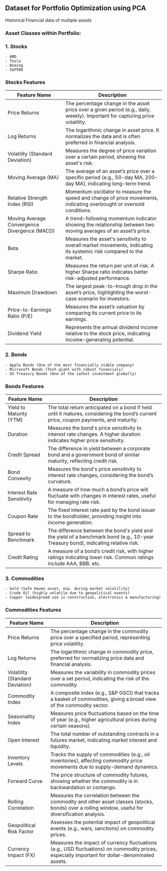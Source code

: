 ## Dataset for Portfolio Optimization using PCA

Historical Financial data of multiple assets

### Asset Classes within Portfolio:

### 1. Stocks

    - AMD
    - Tesla
    - Boeing
    - S&P500

### Stocks Features

| **Feature Name**                             | **Description**                                                                                                               |
| -------------------------------------------- | ----------------------------------------------------------------------------------------------------------------------------- |
| Price Returns                                | The percentage change in the asset price over a given period (e.g., daily, weekly). Important for capturing price volatility. |
| Log Returns                                  | The logarithmic change in asset price. It normalizes the data and is often preferred in financial analysis.                   |
| Volatility (Standard Deviation)              | Measures the degree of price variation over a certain period, showing the asset's risk.                                       |
| Moving Average (MA)                          | The average of an asset’s price over a specific period (e.g., 50-day MA, 200-day MA), indicating long-term trend.             |
| Relative Strength Index (RSI)                | Momentum oscillator to measure the speed and change of price movements, indicating overbought or oversold conditions.         |
| Moving Average Convergence Divergence (MACD) | A trend-following momentum indicator showing the relationship between two moving averages of an asset’s price.                |
| Beta                                         | Measures the asset's sensitivity to overall market movements, indicating its systemic risk compared to the market.            |
| Sharpe Ratio                                 | Measures the return per unit of risk. A higher Sharpe ratio indicates better risk-adjusted performance.                       |
| Maximum Drawdown                             | The largest peak-to-trough drop in the asset’s price, highlighting the worst-case scenario for investors.                     |
| Price-to-Earnings Ratio (P/E)                | Measures the asset’s valuation by comparing its current price to its earnings.                                                |
| Dividend Yield                               | Represents the annual dividend income relative to the stock price, indicating income-generating potential.                    |

### 2. Bonds

    - Apple Bonds (One of the most financially stable company)
    - Microsoft Bonds (Tech giant with robust financials)
    - US Treasury Bonds (One of the safest investment globally)

### Bonds Features

| **Feature Name**          | **Description**                                                                                                                       |
| ------------------------- | ------------------------------------------------------------------------------------------------------------------------------------- |
| Yield to Maturity (YTM)   | The total return anticipated on a bond if held until it matures, considering the bond’s current price, coupon payments, and maturity. |
| Duration                  | Measures the bond's price sensitivity to interest rate changes. A higher duration indicates higher price sensitivity.                 |
| Credit Spread             | The difference in yield between a corporate bond and a government bond of similar maturity, reflecting credit risk.                   |
| Bond Convexity            | Measures the bond's price sensitivity to interest rate changes, considering the bond’s curvature.                                     |
| Interest Rate Sensitivity | A measure of how much a bond’s price will fluctuate with changes in interest rates, useful for managing rate risk.                    |
| Coupon Rate               | The fixed interest rate paid by the bond issuer to the bondholder, providing insight into income generation.                          |
| Spread to Benchmark       | The difference between the bond's yield and the yield of a benchmark bond (e.g., 10-year Treasury bond), indicating relative risk.    |
| Credit Rating             | A measure of a bond’s credit risk, with higher ratings indicating lower risk. Common ratings include AAA, BBB, etc.                   |

### 3. Commodities

    - Gold (Safe Haven asset, esp. during market volatility)
    - Crude Oil (highly volatile due to geopolitical events)
    - Copper (widespread use in construction, electronics & manufacturing)

### Commodities Features

| **Feature Name**                | **Description**                                                                                                                                    |
| ------------------------------- | -------------------------------------------------------------------------------------------------------------------------------------------------- |
| Price Returns                   | The percentage change in the commodity price over a specified period, representing price volatility.                                               |
| Log Returns                     | The logarithmic change in commodity price, preferred for normalizing price data and financial analysis.                                            |
| Volatility (Standard Deviation) | Measures the variability in commodity prices over a set period, indicating the risk of the commodity.                                              |
| Commodity Index                 | A composite index (e.g., S&P GSCI) that tracks a basket of commodities, giving a broad view of the commodity sector.                               |
| Seasonality Index               | Measures price fluctuations based on the time of year (e.g., higher agricultural prices during certain seasons).                                   |
| Open Interest                   | The total number of outstanding contracts in a futures market, indicating market interest and liquidity.                                           |
| Inventory Levels                | Tracks the supply of commodities (e.g., oil inventories), affecting commodity price movements due to supply-demand dynamics.                       |
| Forward Curve                   | The price structure of commodity futures, showing whether the commodity is in backwardation or contango.                                           |
| Rolling Correlation             | Measures the correlation between the commodity and other asset classes (stocks, bonds) over a rolling window, useful for diversification analysis. |
| Geopolitical Risk Factor        | Assesses the potential impact of geopolitical events (e.g., wars, sanctions) on commodity prices.                                                  |
| Currency Impact (FX)            | Measures the impact of currency fluctuations (e.g., USD fluctuations) on commodity prices, especially important for dollar-denominated assets.     |
